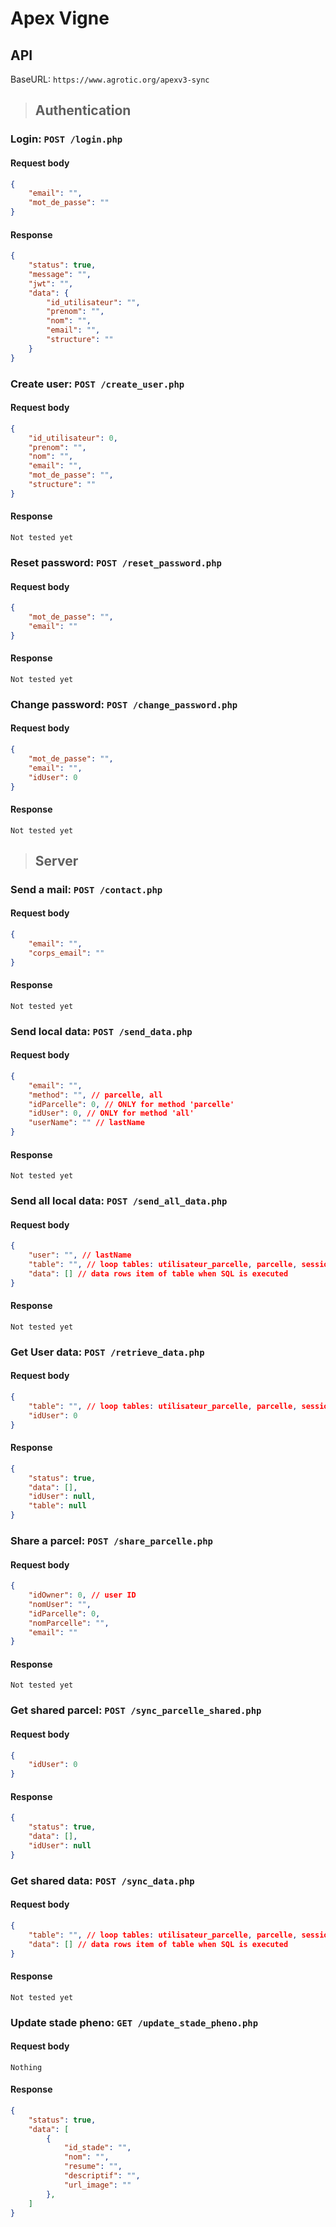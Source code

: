 # Apex Vigne


## API

BaseURL: `https://www.agrotic.org/apexv3-sync`



> ## Authentication

### Login: `POST /login.php`
#### Request body
```json
{
    "email": "",
    "mot_de_passe": ""
}
```
#### Response
```json
{
    "status": true,
    "message": "",
    "jwt": "",
    "data": {
        "id_utilisateur": "",
        "prenom": "",
        "nom": "",
        "email": "",
        "structure": ""
    }
}
```

### Create user: `POST /create_user.php`
#### Request body
```json
{
    "id_utilisateur": 0,
    "prenom": "",
    "nom": "",
    "email": "",
    "mot_de_passe": "",
    "structure": ""
}
```
#### Response
```Not tested yet```

### Reset password: `POST /reset_password.php`
#### Request body
```json
{
    "mot_de_passe": "",
    "email": ""
}
```
#### Response
```Not tested yet```

### Change password: `POST /change_password.php`
#### Request body
```json
{
    "mot_de_passe": "",
    "email": "",
    "idUser": 0
}
```
#### Response
```Not tested yet```

> ## Server
### Send a mail: `POST /contact.php`
#### Request body
```json
{
    "email": "",
    "corps_email": ""
}
```
#### Response
```Not tested yet```

### Send local data: `POST /send_data.php`
#### Request body
```json
{
    "email": "",
    "method": "", // parcelle, all
    "idParcelle": 0, // ONLY for method 'parcelle'
    "idUser": 0, // ONLY for method 'all'
    "userName": "" // lastName
}
```
#### Response
```Not tested yet```

### Send all local data: `POST /send_all_data.php`
#### Request body
```json
{
    "user": "", // lastName
    "table": "", // loop tables: utilisateur_parcelle, parcelle, session, observation, device_info
    "data": [] // data rows item of table when SQL is executed
}
```
#### Response
```Not tested yet```

### Get User data: `POST /retrieve_data.php`
#### Request body
```json
{
    "table": "", // loop tables: utilisateur_parcelle, parcelle, session, commentaire, session_stadepheno
    "idUser": 0
}
```
#### Response
```json
{
    "status": true,
    "data": [],
    "idUser": null,
    "table": null
}
```

### Share a parcel: `POST /share_parcelle.php`
#### Request body
```json
{
    "idOwner": 0, // user ID
    "nomUser": "",
    "idParcelle": 0,
    "nomParcelle": "",
    "email": ""
}
```
#### Response
```Not tested yet```

### Get shared parcel: `POST /sync_parcelle_shared.php`
#### Request body
```json
{
    "idUser": 0
}
```
#### Response
```json
{
    "status": true,
    "data": [],
    "idUser": null
}
```

### Get shared data: `POST /sync_data.php`
#### Request body
```json
{
    "table": "", // loop tables: utilisateur_parcelle, parcelle, session, observation, device_info, commentaire, session_stadepheno
    "data": [] // data rows item of table when SQL is executed
}
```
#### Response
```Not tested yet```

### Update stade pheno: `GET /update_stade_pheno.php`
#### Request body
```Nothing```
#### Response
```json
{
    "status": true,
    "data": [
        {
            "id_stade": "",
            "nom": "",
            "resume": "",
            "descriptif": "",
            "url_image": ""
        },
    ]
}
```
